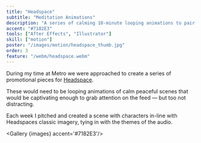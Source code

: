 ```yaml
---
title: "Headspace"
subtitle: "Meditation Animations"
description: "A series of calming 10-minute looping animations to pair with audio from Headspace."
accent: "#7182E3"
tools: ["After Effects", "Illustrator"]
skill: ["motion"]
poster: "/images/motion/headspace_thumb.jpg"
order: 3
feature: "/webm/headspace.webm"
---
```


<script>
  import Gallery from '$lib/components/Gallery.svelte';
  const images = [
    {src: "../images/motion/motion_combo.png", alt: 'Sunny Headspace', width: 530, align: 'bottom'},
    {src: "../images/motion/motionReel.jpg", alt: 'Reel Thumbnail', },
    {src: "../images/motion/head4.jpg", alt: 'NoHead'},
    {src: "../images/motion/head4.jpg", alt: 'NoHead'},
    {src: "../images/motion/head4.jpg", alt: 'NoHead'},
    
  ]
</script>

During my time at Metro we were approached to create a series of promotional pieces for [Headspace](https://www.headspace.com/).

These would need to be looping animations of calm peaceful scenes that would be captivating enough to grab attention on the feed — but too not distracting.

Each week I pitched and created a scene with characters in-line with Headspaces classic imagery, tying in with the themes of the audio.

<Gallery {images} accent='#7182E3'/>

